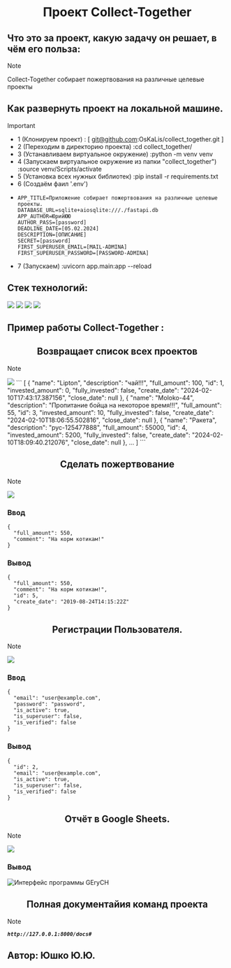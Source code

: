 <div id="header" align="center">
  <h1>Проект Collect-Together</h1>
</div>

## Что это за проект, какую задачу он решает, в чём его польза:
> [!NOTE]
> Collect-Together собирает пожертвования на различные целевые проекты

## Как развернуть проект на локальной машине.
> [!IMPORTANT]
> * 1 (Клонируем проект) : [ git@github.com:OsKaLis/collect_together.git ]
> * 2 (Переходим в директорию проекта) :cd collect_together/
> * 3 (Устанавливаем виртуальное окружение) :python -m venv venv
> * 4 (Запускаем виртуальное окружение из папки "collect_together") :source venv/Scripts/activate
> * 5 (Установка всех нужных библиотек) :pip install -r requirements.txt
> * 6 (Создаём фаил '.env')
> * ```
>   APP_TITLE=Приложение собирает пожертвования на различные целевые проекты.
>   DATABASE_URL=sqlite+aiosqlite:///./fastapi.db
>   APP_AUTHOR=ЮрийЮЮ
>   AUTHOR_PASS=[password]
>   DEADLINE_DATE=[05.02.2024]
>   DESCRIPTION=[ОПИСАНИЕ]
>   SECRET=[password]
>   FIRST_SUPERUSER_EMAIL=[MAIL-ADMINA]
>   FIRST_SUPERUSER_PASSWORD=[PASSWORD-ADMINA]
>   ```
> * 7 (Запускаем) :uvicorn app.main:app --reload

## Cтек технологий:
<img src="https://img.shields.io/badge/Python_-3.9.10-Green"> <img src="https://img.shields.io/badge/FastAPI_-0.78.0-blue">
<img src="https://img.shields.io/badge/SQLAlchemy_-1.4.36-yellow"> <img src="https://img.shields.io/badge/Alembic_-1.7.7-red">

## Пример работы Collect-Together :
<div id="header" align="center">
  <h2>Возвращает список всех проектов</h2>
</div>

> [!NOTE]
> <img src="https://img.shields.io/badge/http://127.0.0.1:8000/charity_project/_-GET-blue">
> ```
> [
>   {
>     "name": "Lipton",
>     "description": "чай!!!",
>     "full_amount": 100,
>     "id": 1,
>     "invested_amount": 0,
>     "fully_invested": false,
>     "create_date": "2024-02-10T17:43:17.387156",
>     "close_date": null
>   },
>   {
>     "name": "Moloko-44",
>     "description": "Пропитание бойца на некоторое время!!!",
>     "full_amount": 55,
>     "id": 3,
>     "invested_amount": 10,
>     "fully_invested": false,
>     "create_date": "2024-02-10T18:06:55.502816",
>     "close_date": null
>   },
>   {
>     "name": "Ракета",
>     "description": "рус-125477888",
>     "full_amount": 55000,
>     "id": 4,
>     "invested_amount": 5200,
>     "fully_invested": false,
>     "create_date": "2024-02-10T18:09:40.212076",
>     "close_date": null
>   },
>   ...
> ]
> ```

<div id="header" align="center">
  <h2>Сделать пожертвование</h2>
</div>

> [!NOTE]
> <img src="https://img.shields.io/badge/http://127.0.0.1:8000/donation/_-POST-Green">
>
> ### Ввод
> ```
> {
>   "full_amount": 550,
>   "comment": "На корм котикам!"
> }
> ```
> ### Вывод
> ```
> {
>   "full_amount": 550,
>   "comment": "На корм котикам!",
>   "id": 5,
>   "create_date": "2019-08-24T14:15:22Z"
> }
> ```

<div id="header" align="center">
  <h2>Регистрации Пользователя.</h2>
</div>

> [!NOTE]
> <img src="https://img.shields.io/badge/http://127.0.0.1:8000/auth/register/_-POST-Green">
> 
> ### Ввод
> ```
> {
>   "email": "user@example.com",
>   "password": "password",
>   "is_active": true,
>   "is_superuser": false,
>   "is_verified": false
> }
> ```
> 
> ### Вывод
> ```
> {
>   "id": 2,
>   "email": "user@example.com",
>   "is_active": true,
>   "is_superuser": false,
>   "is_verified": false
> }
> ```

<div id="header" align="center">
  <h2>Отчёт в Google Sheets.</h2>
</div>

> [!NOTE]
> <img src="https://img.shields.io/badge/http://127.0.0.1:8000/google/_-GET-blue">
> 
> ### Вывод
> ![Интерфейс программы GEryCH](https://github.com/OsKaLis/QRkot_spreadsheets/blob/a4e61499ee06313e1933aaa3d4331c5667e3a8b7/google_report.png)

<div id="header" align="center">
  <h2>Полная документайия команд проекта</h2>
</div>

> [!NOTE]
> ***`http://127.0.0.1:8000/docs#`***

## Автор: Юшко Ю.Ю.
